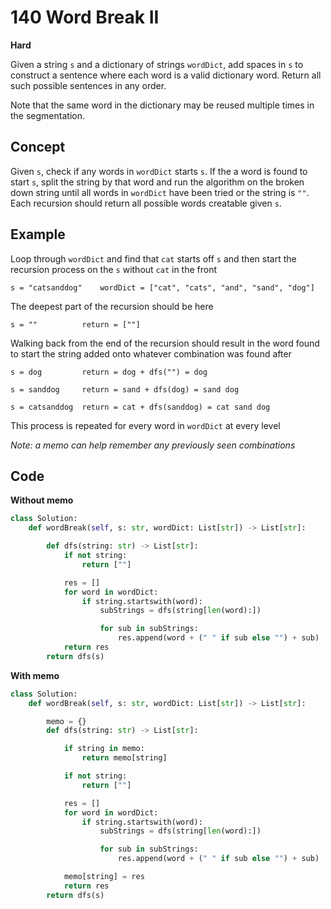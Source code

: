 # 140 Word Break II

**Hard**

Given a string `s` and a dictionary of strings `wordDict`, add spaces in `s` to construct a sentence where each word is a valid dictionary word. Return all such possible sentences in any order.

Note that the same word in the dictionary may be reused multiple times in the segmentation.

## Concept

Given `s`, check if any words in `wordDict` starts `s`. If the a word is found to start `s`, split the string by that word and run the algorithm on the broken down string until all words in `wordDict` have been tried or the string is `""`. Each recursion should return all possible words creatable given `s`.

## Example

Loop through `wordDict` and find that `cat` starts off `s` and then start the recursion process on the `s` without `cat` in the front

```
s = "catsanddog"    wordDict = ["cat", "cats", "and", "sand", "dog"]
```

The deepest part of the recursion should be here

```
s = ""          return = [""]
```

Walking back from the end of the recursion should result in the word found to start the string added onto whatever combination was found after

```
s = dog         return = dog + dfs("") = dog
```

```
s = sanddog     return = sand + dfs(dog) = sand dog
```

```
s = catsanddog  return = cat + dfs(sanddog) = cat sand dog
```

This process is repeated for every word in `wordDict` at every level

_Note: a memo can help remember any previously seen combinations_

## Code

**Without memo**

```python
class Solution:
    def wordBreak(self, s: str, wordDict: List[str]) -> List[str]:

        def dfs(string: str) -> List[str]:
            if not string:
                return [""]

            res = []
            for word in wordDict:
                if string.startswith(word):
                    subStrings = dfs(string[len(word):])

                    for sub in subStrings:
                        res.append(word + (" " if sub else "") + sub)
            return res
        return dfs(s)
```

**With memo**

```python
class Solution:
    def wordBreak(self, s: str, wordDict: List[str]) -> List[str]:

        memo = {}
        def dfs(string: str) -> List[str]:

            if string in memo:
                return memo[string]

            if not string:
                return [""]

            res = []
            for word in wordDict:
                if string.startswith(word):
                    subStrings = dfs(string[len(word):])

                    for sub in subStrings:
                        res.append(word + (" " if sub else "") + sub)

            memo[string] = res
            return res
        return dfs(s)
```
